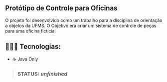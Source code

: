 ## Protótipo de Controle para Oficinas

O projeto foi desenvolvido como um trabalho para a disciplina de orientação a objetos da UFMS. O Objetivo era criar um sistema de controle de peças para uma oficina fictícia.

## 👨🏿‍💻 Tecnologias:
- ☕ Java Only


> ### STATUS: *unfinished*
